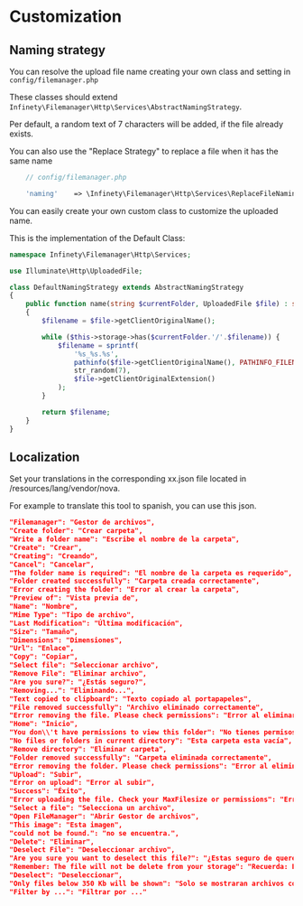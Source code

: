 # Customization

## Naming strategy

You can resolve the upload file name creating your own class and setting in `config/filemanager.php`

These classes should extend `Infinety\Filemanager\Http\Services\AbstractNamingStrategy`.

Per default, a random text of 7 characters will be added, if the file already exists.

You can also use the "Replace Strategy" to replace a file when it has the same name 

```php
    // config/filemanager.php

    'naming'    => \Infinety\Filemanager\Http\Services\ReplaceFileNamingStrategy::class,
```


You can easily create your own custom class to customize the uploaded name. 

This is the implementation of the Default Class:

```php
namespace Infinety\Filemanager\Http\Services;

use Illuminate\Http\UploadedFile;

class DefaultNamingStrategy extends AbstractNamingStrategy
{
    public function name(string $currentFolder, UploadedFile $file) : string
    {
        $filename = $file->getClientOriginalName();

        while ($this->storage->has($currentFolder.'/'.$filename)) {
            $filename = sprintf(
                '%s_%s.%s',
                pathinfo($file->getClientOriginalName(), PATHINFO_FILENAME),
                str_random(7),
                $file->getClientOriginalExtension()
            );
        }

        return $filename;
    }
}
```

## Localization

Set your translations in the corresponding xx.json file located in /resources/lang/vendor/nova.

For example to translate this tool to spanish, you can use this json.

```json
"Filemanager": "Gestor de archivos",
"Create folder": "Crear carpeta",
"Write a folder name": "Escribe el nombre de la carpeta",
"Create": "Crear",
"Creating": "Creando",
"Cancel": "Cancelar",
"The folder name is required": "El nombre de la carpeta es requerido",
"Folder created successfully": "Carpeta creada correctamente",
"Error creating the folder": "Error al crear la carpeta",
"Preview of": "Vista previa de",
"Name": "Nombre",
"Mime Type": "Tipo de archivo",
"Last Modification": "Última modificación",
"Size": "Tamaño",
"Dimensions": "Dimensiones",
"Url": "Enlace",
"Copy": "Copiar",
"Select file": "Seleccionar archivo",
"Remove File": "Eliminar archivo",
"Are you sure?": "¿Estás seguro?",
"Removing...": "Eliminando...",
"Text copied to clipboard": "Texto copiado al portapapeles",
"File removed successfully": "Archivo eliminado correctamente",
"Error removing the file. Please check permissions": "Error al eliminar el archivo. Por favor, comprueba los permisos",
"Home": "Inicio",
"You don\\'t have permissions to view this folder": "No tienes permisos para ver esta carpeta",
"No files or folders in current directory": "Esta carpeta esta vacía",
"Remove directory": "Eliminar carpeta",
"Folder removed successfully": "Carpeta eliminada correctamente",
"Error removing the folder. Please check permissions": "Error al eliminar la carpeta. Por favor, comprueba los permisos",
"Upload": "Subir",
"Error on upload": "Error al subir",
"Success": "Éxito",
"Error uploading the file. Check your MaxFilesize or permissions": "Error al subir el archivo. Comprueba la directiva MaxFilesize o los permisos",
"Select a file": "Selecciona un archivo",
"Open FileManager": "Abrir Gestor de archivos",
"This image": "Esta imagen",
"could not be found.": "no se encuentra.",
"Delete": "Eliminar",
"Deselect File": "Deseleccionar archivo",
"Are you sure you want to deselect this file?": "¿Estas seguro de querer deseleccionar este archivo?",
"Remember: The file will not be delete from your storage": "Recuerda: El archivo no será eliminado de tu disco",
"Deselect": "Deseleccionar",
"Only files below 350 Kb will be shown": "Solo se mostraran archivos con un peso menor a 350 Kb"
"Filter by ...": "Filtrar por ..."
```




